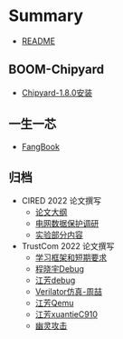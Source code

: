 # Summary

* [README](README.md)

## BOOM-Chipyard

* [Chipyard-1.8.0安装](workspace/help-docs/chipyard-install.md)

## 一生一芯

* [FangBook](workspace/help-docs/fangbook.md)

## 归档
* CIRED 2022 论文撰写
	* [论文大纲](workspace/CIRED/outline.md)
	* [电网数据保护调研](workspace/CIRED/dataprotect.md)
	* [实验部分内容](workspace/CIRED/implementation.md)
* TrustCom 2022 论文撰写
	* [学习框架和短期要求](workspace/TrustCom2022/meeting1.md)
	* [程晓宇Debug](workspace/TrustCom2022/cxydebug.md)
	* [江芳debug](workspace/TrustCom2022/fangjDebug.md)
	* [Verilator仿真-周喆](workspace/TrustCom2022/zz.md)
	* [江芳Qemu](workspace/TrustCom2022/Qemu.md)
	* [江芳xuantieC910](workspace/TrustCom2022/xuantieC910.md)
	* [幽灵攻击](workspace/TrustCom2022/spectre-attack.md)

